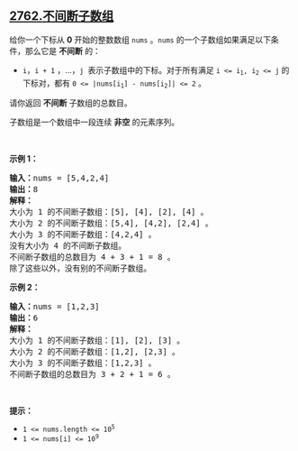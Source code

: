 ## [2762.不间断子数组](https://leetcode.cn/problems/continuous-subarrays/)
<p>给你一个下标从 <strong>0</strong>&nbsp;开始的整数数组&nbsp;<code>nums</code>&nbsp;。<code>nums</code>&nbsp;的一个子数组如果满足以下条件，那么它是 <strong>不间断</strong> 的：</p>

<ul>
	<li><code>i</code>，<code>i + 1</code>&nbsp;，...，<code>j</code><sub> </sub>&nbsp;表示子数组中的下标。对于所有满足&nbsp;<code>i &lt;= i<sub>1</sub>, i<sub>2</sub> &lt;= j</code>&nbsp;的下标对，都有 <code>0 &lt;= |nums[i<sub>1</sub>] - nums[i<sub>2</sub>]| &lt;= 2</code>&nbsp;。</li>
</ul>

<p>请你返回 <strong>不间断</strong> 子数组的总数目。</p>

<p>子数组是一个数组中一段连续 <strong>非空</strong>&nbsp;的元素序列。</p>

<p>&nbsp;</p>

<p><strong>示例 1：</strong></p>

<pre>
<b>输入：</b>nums = [5,4,2,4]
<strong>输出：</strong>8
<b>解释：</b>
大小为 1 的不间断子数组：[5], [4], [2], [4] 。
大小为 2 的不间断子数组：[5,4], [4,2], [2,4] 。
大小为 3 的不间断子数组：[4,2,4] 。
没有大小为 4 的不间断子数组。
不间断子数组的总数目为 4 + 3 + 1 = 8 。
除了这些以外，没有别的不间断子数组。
</pre>

<p><strong>示例 2：</strong></p>

<pre>
<b>输入：</b>nums = [1,2,3]
<b>输出：</b>6
<b>解释：</b>
大小为 1 的不间断子数组：[1], [2], [3] 。
大小为 2 的不间断子数组：[1,2], [2,3] 。
大小为 3 的不间断子数组：[1,2,3] 。
不间断子数组的总数目为 3 + 2 + 1 = 6 。
</pre>

<p>&nbsp;</p>

<p><strong>提示：</strong></p>

<ul>
	<li><code>1 &lt;= nums.length &lt;= 10<sup>5</sup></code></li>
	<li><code>1 &lt;= nums[i] &lt;= 10<sup>9</sup></code></li>
</ul>
